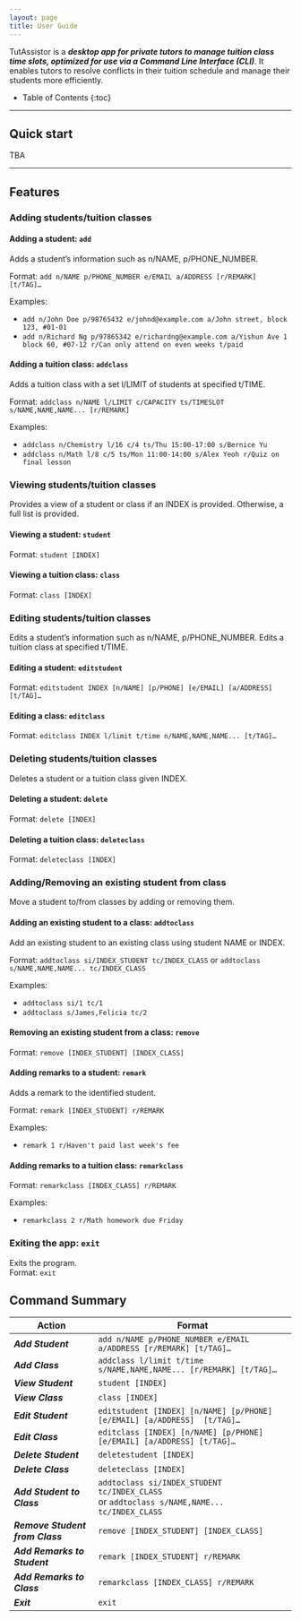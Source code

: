 ```yaml
---
layout: page
title: User Guide
---
```


TutAssistor is a ***desktop app for private tutors to manage tuition class time slots, optimized for use via a Command Line Interface (CLI)***. It enables tutors to resolve conflicts in their tuition schedule and manage their students more efficiently.

* Table of Contents
{:toc}

--------------------------------------------------------------------------------------------------------------------

## Quick start

TBA

--------------------------------------------------------------------------------------------------------------------

## Features

### Adding students/tuition classes
#### Adding a student: `add`
Adds a student’s information such as n/NAME, p/PHONE_NUMBER. 

Format: `add n/NAME p/PHONE_NUMBER e/EMAIL a/ADDRESS [r/REMARK] [t/TAG]…`

Examples:
- `add n/John Doe p/98765432 e/johnd@example.com a/John street, block 123, #01-01`
- `add n/Richard Ng p/97865342 e/richardng@example.com a/Yishun Ave 1 block 60, #07-12 r/Can only attend on even weeks t/paid`

#### Adding a tuition class: `addclass`
Adds a tuition class with a set l/LIMIT of students at specified t/TIME.

Format: `addclass n/NAME l/LIMIT c/CAPACITY ts/TIMESLOT s/NAME,NAME,NAME... [r/REMARK]`

Examples:
- `addclass n/Chemistry l/16 c/4 ts/Thu 15:00-17:00 s/Bernice Yu`
- `addclass n/Math l/8 c/5 ts/Mon 11:00-14:00 s/Alex Yeoh r/Quiz on final lesson`

### Viewing students/tuition classes
Provides a view of a student or class if an INDEX is provided. Otherwise, a full list is provided.

#### Viewing a student: `student`
Format: `student [INDEX]`

#### Viewing a tuition class: `class`
Format: `class [INDEX]`

### Editing students/tuition classes
Edits a student’s information such as n/NAME, p/PHONE_NUMBER. 
Edits a tuition class at specified t/TIME.

#### Editing a student: `editstudent`
Format: `editstudent INDEX [n/NAME] [p/PHONE] [e/EMAIL] [a/ADDRESS] [t/TAG]…`

#### Editing a class: `editclass`
Format: `editclass INDEX l/limit t/time n/NAME,NAME,NAME... [t/TAG]…`


### Deleting students/tuition classes
Deletes a student or a tuition class given INDEX.

#### Deleting a student: `delete`
Format: `delete [INDEX]`

#### Deleting a tuition class: `deleteclass`
Format: `deleteclass [INDEX]`

### Adding/Removing an existing student from class
Move a student to/from classes by adding or removing them.

#### Adding an existing student to a class: `addtoclass`
Add an existing student to an existing class using student NAME or INDEX.

Format: `addtoclass si/INDEX_STUDENT tc/INDEX_CLASS` or `addtoclass s/NAME,NAME,NAME... tc/INDEX_CLASS`

Examples:
- `addtoclass si/1 tc/1`
- `addtoclass s/James,Felicia tc/2`

#### Removing an existing student from a class: `remove`
Format: `remove [INDEX_STUDENT] [INDEX_CLASS]`

#### Adding remarks to a student: `remark`
Adds a remark to the identified student.

Format: `remark [INDEX_STUDENT] r/REMARK`

Examples:
- `remark 1 r/Haven't paid last week's fee`

#### Adding remarks to a tuition class: `remarkclass`
Format: `remarkclass [INDEX_CLASS] r/REMARK`

Examples:
- `remarkclass 2 r/Math homework due Friday`

### Exiting the app: `exit`
Exits the program.<br>
Format: `exit`

## Command Summary

Action | Format
--------|------------------
***Add Student*** | `add n/NAME p/PHONE_NUMBER e/EMAIL a/ADDRESS [r/REMARK] [t/TAG]…`
***Add Class*** | `addclass l/limit t/time s/NAME,NAME,NAME... [r/REMARK] [t/TAG]…`
***View Student*** | `student [INDEX]`
***View Class*** | `class [INDEX]`
***Edit Student*** | `editstudent [INDEX] [n/NAME] [p/PHONE] [e/EMAIL] [a/ADDRESS]  [t/TAG]…`
***Edit Class*** | `editclass [INDEX] [n/NAME] [p/PHONE] [e/EMAIL] [a/ADDRESS] [t/TAG]…`
***Delete Student*** | `deletestudent [INDEX]`
***Delete Class*** | `deleteclass [INDEX]`
***Add Student to Class*** | `addtoclass si/INDEX_STUDENT tc/INDEX_CLASS` <br /> or `addtoclass s/NAME,NAME... tc/INDEX_CLASS`
***Remove Student from Class*** | `remove [INDEX_STUDENT] [INDEX_CLASS]`
***Add Remarks to Student*** | `remark [INDEX_STUDENT] r/REMARK`
***Add Remarks to Class*** | `remarkclass [INDEX_CLASS] r/REMARK`
***Exit*** | `exit`


